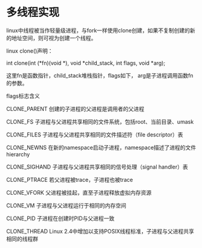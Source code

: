 # 多线程实现

linux中线程被当作轻量级进程，与fork一样使用clone创建，如果不复制创建的新的地址空间，则可视为创建一个线程。

linux clone()声明：

int clone(int (*fn)(void *), void *child_stack, int flags, void *arg);

这里fn是函数指针，child_stack堆栈指针，flags如下， arg是子进程调用函数fn的参数。

flags标志含义

CLONE_PARENT 创建的子进程的父进程是调用者的父进程

CLONE_FS 子进程与父进程共享相同的文件系统，包括root、当前目录、umask

CLONE_FILES 子进程与父进程共享相同的文件描述符（file descriptor）表

CLONE_NEWNS 在新的namespace启动子进程，namespace描述了进程的文件hierarchy

CLONE_SIGHAND 子进程与父进程共享相同的信号处理（signal handler）表

CLONE_PTRACE 若父进程被trace，子进程也被trace

CLONE_VFORK 父进程被挂起，直至子进程释放虚拟内存资源

CLONE_VM 子进程与父进程运行于相同的内存空间

CLONE_PID 子进程在创建时PID与父进程一致

CLONE_THREAD Linux 2.4中增加以支持POSIX线程标准，子进程与父进程共享相同的线程群